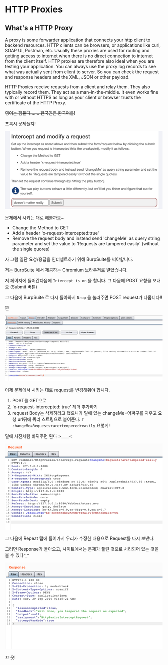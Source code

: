 # HTTP Proxies

## What's a HTTP Proxy

A proxy is some forwarder application that connects your http client to backend resources. HTTP clients can be browsers, or applications like curl, SOAP UI, Postman, etc. Usually these proxies are used for routing and getting access to internet when there is no direct connection to internet from the client itself. HTTP proxies are therefore also ideal when you are testing your application. You can always use the proxy log records to see what was actually sent from client to server. So you can check the request and response headers and the XML, JSON or other payload.

HTTP Proxies receive requests from a client and relay them. They also typically record them. They act as a man-in-the-middle. It even works fine with or without HTTPS as long as your client or browser trusts the certificate of the HTTP Proxy.

~~영어는 힘들다....... 한국인은 한국어를!~~

프록시 문제풀쟈!

<img src="./img/httpProxy1.png">

문제에서 시키는 대로 해볼까요~

- Change the Method to GET
- Add a header 'x-request-intercepted:true'
- Remove the request body and instead send 'changeMe' as query string parameter and set the value to 'Requests are tampered easily' (without the single quores)

자 그럼 일단 요청/응답을 인터셉트하기 위해 BurpSuite를 써야합니다.

저는 BurpSuite 에서 제공하는 Chromium 브라우저로 열었습니다.

저 페이지에 들어간다음에 `Intercept is on` 을 합니다. 그 다음에 POST 요청을 보내요 (Submit 버튼)

그 다음에 BurpSuite 로 다시 돌아와서 `Drop` 을 눌러주면 POST request가 나옵니다!!

쨘

<img src="./img/HTTPProxy4.png">

이제 문제에서 시키는 대로 request를 변경해줘야 합니다.

1. POST를 GET으로
2. 'x-request-intercepted: true' 헤더 추가하기
3. request Body는 삭제하라고 했으니가 밑에 있는 changeMe=어쩌구를 지우고 요청 url뒤에 쿼리 스트링으로 붙여준다. `?changeMe=Requests+are+tempered+easily` 요렇게!

밑에 사진처럼 바꿔주면 된다 >\_\_\_\_< 

<img src="./img/HTTPProxy2.png">

그 다음에 Repeat 탭에 들어가서 우리가 수정한 내용으로 Request를 다시 보낸다.

그러면 Response가 돌아오고, 사이트에서는 문제가 풀린 것으로 처리되어 있는 것을 볼 수 있다^_^

<img src="./img/HTTPProxy3.png">

끄 읏!
